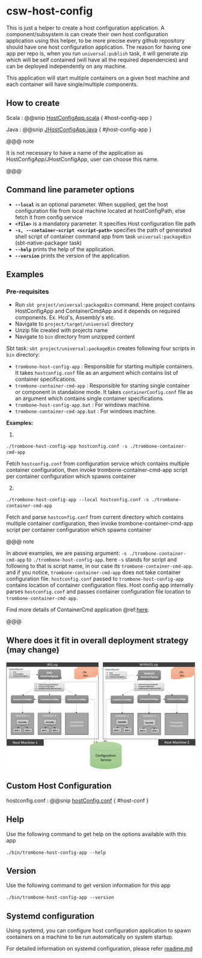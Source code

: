 # csw-host-config

This is just a helper to create a host configuration application. 
A component/subsystem is can create their own host configuration application using this helper, 
to be more precise every github repository should have one host configuration application. 
The reason for having one app per repo is, when you run `universal:publish` task,
it will generate zip which will be self contained (will have all the required dependencies) and can be deployed independently on any machine.

This application will start multiple containers on a given host machine and each container will have single/multiple components.

## How to create
Scala
:   @@snip [HostConfigApp.scala](../../../../examples/src/main/scala/csw/framework/HostConfigApp.scala) { #host-config-app }

Java
:   @@snip [JHostConfigApp.java](../../../../examples/src/main/java/csw/framework/JHostConfigApp.java) { #jhost-config-app }

@@@ note

It is not necessary to have a name of the application as HostConfigApp/JHostConfigApp, user can choose this name.

@@@

## Command line parameter options

* **`--local`** is an optional parameter. When supplied, get the host configuration file from local machine located at hostConfigPath, else fetch it from config service
* **`<file>`** is a mandatory parameter. It specifies Host configuration file path
* **`-s, --container-script <script-path>`** specifies the path of generated shell script of container command app from task `universal:packageBin` (sbt-native-packager task)
* **`--help`** prints the help of the application.
* **`--version`** prints the version of the application.

## Examples

### Pre-requisites

* Run `sbt project/universal:packageBin` command. Here project contains HostConfigApp and ContainerCmdApp and it depends on required components. Ex. Hcd's, Assembly's etc.
* Navigate to `project/target/universal` directory
* Unzip file created with projects name
* Navigate to `bin` directory from unzipped content

Sbt task: `sbt project/universal:packageBin` creates following four scripts in `bin` directory:
 
* `trombone-host-config-app` : Responsible for starting multiple containers. It takes `hostconfig.conf` file as an argument which contains list of container specifications.
* `trombone-container-cmd-app` : Responsible for starting single container or component in standalone mode. It takes `containerConfig.conf` file as an argument which contains single container specifications.
* `trombone-host-config-app.bat` : For windows machine.
* `trombone-container-cmd-app.bat` : For windows machine.

**Examples:**
 
1. 
```
./trombone-host-config-app hostconfig.conf -s ./trombone-container-cmd-app
```  
Fetch `hostconfig.conf` from configuration service which contains multiple container configuration, 
then invoke trombone-container-cmd-app script per container configuration which spawns container

2. 
```
./trombone-host-config-app --local hostconfig.conf -s ./trombone-container-cmd-app
```  
Fetch and parse `hostconfig.conf` from current directory which contains multiple container configuration, 
then invoke trombone-container-cmd-app script per container configuration which spawns container
 

@@@ note

In above examples, we are passing argument: `-s ./trombone-container-cmd-app` to `./trombone-host-config-app`. here `-s` stands for script and following to that is script name, in our case its `trombone-container-cmd-app`.
and if you notice, `trombone-container-cmd-app` does not take container configuration file.
`hostconfig.conf` passed to `trombone-host-config-app` contains location of container configuration files. Host config app internally parses `hostconfig.conf` and passes container configuration file
location to `trombone-container-cmd-app`.

Find more details of ContainerCmd application @ref:[here](../framework/deploying-components.md).

@@@

 
## Where does it fit in overall deployment strategy (may change)

![TMT_Deployment_Strategy](../images/hostconfig/tmt-deployment.png)
 
## Custom Host Configuration

hostconfig.conf
:   @@snip [hostConfig.conf](../../../../examples/src/main/resources/hostConfig.conf) { #host-conf }

## Help
Use the following command to get help on the options available with this app
  
`./bin/trombone-host-config-app --help`

## Version
Use the following command to get version information for this app
  
`./bin/trombone-host-config-app --version`


## Systemd configuration

Using systemd, you can configure host configuration application to spawn containers on a machine to be run automatically on system startup.

For detailed information on systemd configuration, please refer [readme.md](https://github.com/tmtsoftware/csw-prod/blob/master/tools/systemd/readme.md) 
